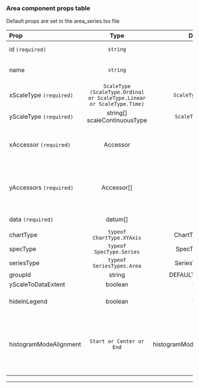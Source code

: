 ### Area component props table 
Default props are set in the area_series.tsx file 

| Prop | Type | Default | Note |
|:------|:------:|:---------:|:------|
| id  `(required)` | `string` |  | The id of the spec |
| name | `string` | | The name or label of the spec |
| xScaleType `(required)`| `ScaleType (ScaleType.Ordinal or ScaleType.Linear or ScaleType.Time)` | `ScaleType.Ordinal` | The x axis scale type |
| yScaleType `(required)`| string[] scaleContinuousType | `ScaleType.Linear` | The y axis scale type |
| xAccessor `(required)`| Accessor |  | The field name of the x value on Datum object |
| yAccessors `(required)`| Accessor[] |  | An array of field names one per y metric value |
| data `(required)` | datum[] |  | An array of data |
| chartType | `typeof ChartType.XYAxis` | ChartType.XYAxis  |  |
| specType | `typeof SpecType.Series` | SpecType.Series | | 
| seriesType| `typeof SeriesTypes.Area` | SeriesTypes.Area | |
| groupId | string | DEFAULT_GLOBAL_ID | | 
| yScaleToDataExtent | boolean | false | | 
| hideInLegend | boolean | false | hide the series in the legend | 
| histogramModeAlignment | `Start or Center or End` | histogramModeAlignment.Center | Determines how points in the series will align to bands in histogram mode |

***
